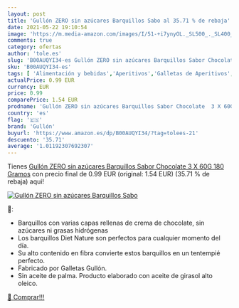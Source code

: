 ```yaml
---
layout: post
title: 'Gullón ZERO sin azúcares Barquillos Sabo al 35.71 % de rebaja'
date: 2021-05-22 19:10:54
image: 'https://m.media-amazon.com/images/I/51-+i7ynyOL._SL500_._SL400_.jpg'
comments: true
category: ofertas
author: 'tole.es'
slug: 'B00AUQYI34-es Gullón ZERO sin azúcares Barquillos Sabor Chocolate 3 X...'
sku: 'B00AUQYI34-es'
tags: [ 'Alimentación y bebidas','Aperitivos','Galletas de Aperitivos','chocolate','gullón', ]
actualPrice: 0.99 EUR
currency: EUR
price: 0.99
comparePrice: 1.54 EUR
prodname: 'Gullón ZERO sin azúcares Barquillos Sabor Chocolate  3 X 60G  180 Gramos'
country: 'es'
flag: '🇪🇸'
brand: 'Gullón'
buyurl: 'https://www.amazon.es/dp/B00AUQYI34/?tag=tolees-21'
descuento: '35.71'
average: '1.01192307692307'
---
```


Tienes [Gullón ZERO sin azúcares Barquillos Sabor Chocolate  3 X 60G  180 Gramos](https://www.amazon.es/dp/B00AUQYI34/?tag=tolees-21) con precio final de  0.99 EUR (original: 1.54 EUR) (35.71 %  de rebaja) aqui!

[![Gullón ZERO sin azúcares Barquillos Sabo](https://m.media-amazon.com/images/I/51-+i7ynyOL._SL500_._SL400_.jpg)](https://www.amazon.es/dp/B00AUQYI34/?tag=tolees-21)

🔎:

- Barquillos con varias capas rellenas de crema de chocolate, sin azúcares ni grasas hidrógenas
- Los barquillos Diet Nature son perfectos para cualquier momento del día.
- Su alto contenido en fibra convierte estos barquillos en un tentempié perfecto.
- Fabricado por Galletas Gullón.
- Sin aceite de palma. Producto elaborado con aceite de girasol alto oleico.

[🛒 Comprar!!!](https://www.amazon.es/dp/B00AUQYI34/?tag=tolees-21)
